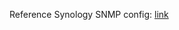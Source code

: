 Reference Synology SNMP config:
[link](https://github.com/ddiiwoong/synology-prometheus/blob/master/snmp-synology/snmp.yml)
